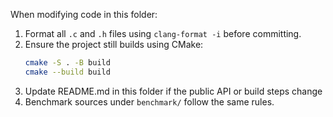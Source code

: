 When modifying code in this folder:

1. Format all `.c` and `.h` files using `clang-format -i` before committing.
2. Ensure the project still builds using CMake:
   ```bash
   cmake -S . -B build
   cmake --build build
   ```
3. Update README.md in this folder if the public API or build steps change
4. Benchmark sources under `benchmark/` follow the same rules.
